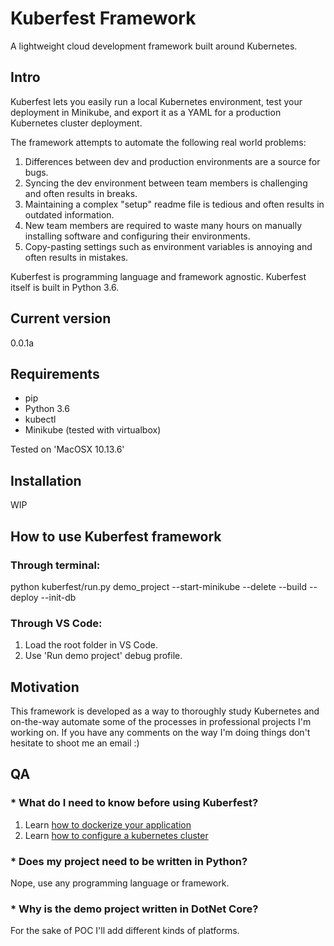 # Kuberfest Framework
A lightweight cloud development framework built around Kubernetes.

## Intro

Kuberfest lets you easily run a local Kubernetes environment, test your deployment in Minikube, and export it as a YAML for a production Kubernetes cluster deployment.

The framework attempts to automate the following real world problems:
1. Differences between dev and production environments are a source for bugs.
2. Syncing the dev environment between team members is challenging and often results in breaks.
3. Maintaining a complex "setup" readme file is tedious and often results in outdated information.
4. New team members are required to waste many hours on manually installing software and configuring their environments.
5. Copy-pasting settings such as environment variables is annoying and often results in mistakes.

Kuberfest is programming language and framework agnostic. Kuberfest itself is built in Python 3.6.

## Current version
0.0.1a

## Requirements
* pip
* Python 3.6
* kubectl
* Minikube (tested with virtualbox)

Tested on 'MacOSX 10.13.6'

## Installation
WIP 

## How to use Kuberfest framework
### Through terminal:
python kuberfest/run.py demo_project --start-minikube --delete --build --deploy --init-db

### Through VS Code:
1. Load the root folder in VS Code.
2. Use 'Run demo project' debug profile.

## Motivation
This framework is developed as a way to thoroughly study Kubernetes and on-the-way automate some of the processes in professional projects I'm working on. If you have any comments on the way I'm doing things don't hesitate to shoot me an email :)

## QA
### * What do I need to know before using Kuberfest?
1. Learn [how to dockerize your application](https://docs.docker.com/engine/reference/builder/)
2. Learn [how to configure a kubernetes cluster](https://kubernetes.io/docs/concepts/configuration/)
 
### * Does my project need to be written in Python?
Nope, use any programming language or framework.

### * Why is the demo project written in DotNet Core?
For the sake of POC I'll add different kinds of platforms.
